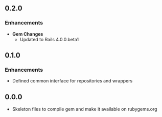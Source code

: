 ## 0.2.0

### Enhancements
- **Gem Changes**
  - Updated to Rails 4.0.0.beta1

## 0.1.0

### Enhancements
- Defined common interface for repositories and wrappers

## 0.0.0
- Skeleton files to compile gem and make it available on rubygems.org
